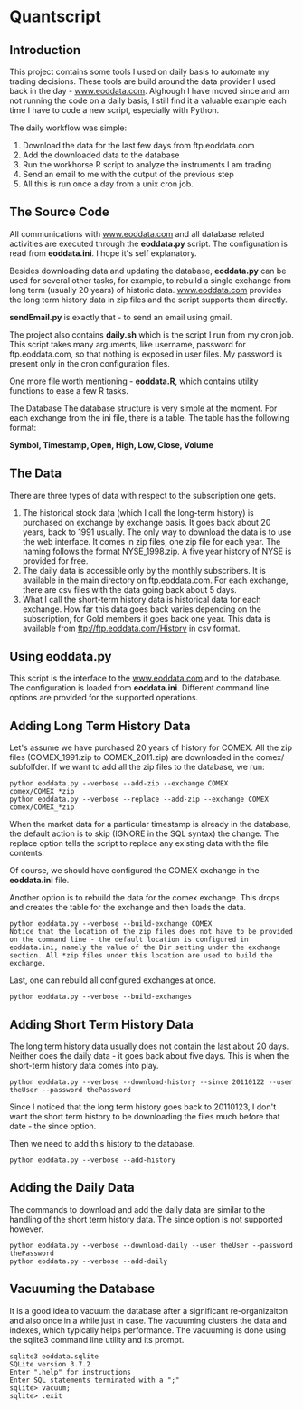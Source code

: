 # Quantscript

## Introduction
This project contains some tools I used on daily basis to automate my trading decisions. These tools are build around the data provider I used back in the day - www.eoddata.com. Alghough I have moved since and am not running the code on a daily basis, I still find it a valuable example each time I have to code a new script, especially with Python.

The daily workflow was simple:

1. Download the data for the last few days from ftp.eoddata.com
2. Add the downloaded data to the database
3. Run the workhorse R script to analyze the instruments I am trading
4. Send an email to me with the output of the previous step
5. All this is run once a day from a unix cron job.

## The Source Code
All communications with www.eoddata.com and all database related activities are executed through the **eoddata.py** script. The configuration is read from **eoddata.ini**. I hope it's self explanatory.

Besides downloading data and updating the database, **eoddata.py** can be used for several other tasks, for example, to rebuild a single exchange from long term (usually 20 years) of historic data. www.eoddata.com provides the long term history data in zip files and the script supports them directly.

**sendEmail.py** is exactly that - to send an email using gmail.

The project also contains **daily.sh** which is the script I run from my cron job. This script takes many arguments, like username, password for ftp.eoddata.com, so that nothing is exposed in user files. My password is present only in the cron configuration files.

One more file worth mentioning - **eoddata.R**, which contains utility functions to ease a few R tasks.

The Database
The database structure is very simple at the moment. For each exchange from the ini file, there is a table. The table has the following format:

**Symbol, Timestamp, Open, High, Low, Close, Volume**

## The Data
There are three types of data with respect to the subscription one gets.

1. The historical stock data (which I call the long-term history) is purchased on exchange by exchange basis. It goes back about 20 years, back to 1991 usually. The only way to download the data is to use the web interface. It comes in zip files, one zip file for each year. The naming follows the format NYSE_1998.zip. A five year history of NYSE is provided for free.
2. The daily data is accessible only by the monthly subscribers. It is available in the main directory on ftp.eoddata.com. For each exchange, there are csv files with the data going back about 5 days.
3. What I call the short-term history data is historical data for each exchange. How far this data goes back varies depending on the subscription, for Gold members it goes back one year. This data is available from ftp://ftp.eoddata.com/History in csv format.

## Using eoddata.py
This script is the interface to the www.eoddata.com and to the database. The configuration is loaded from **eoddata.ini**. Different command line options are provided for the supported operations.

## Adding Long Term History Data
Let's assume we have purchased 20 years of history for COMEX. All the zip files (COMEX_1991.zip to COMEX_2011.zip) are downloaded in the comex/ subfolfder. If we want to add all the zip files to the database, we run:

```
python eoddata.py --verbose --add-zip --exchange COMEX comex/COMEX_*zip
python eoddata.py --verbose --replace --add-zip --exchange COMEX comex/COMEX_*zip
```

When the market data for a particular timestamp is already in the database, the default action is to skip (IGNORE in the SQL syntax) the change. The replace option tells the script to replace any existing data with the file contents.

Of course, we should have configured the COMEX exchange in the **eoddata.ini** file.

Another option is to rebuild the data for the comex exchange. This drops and creates the table for the exchange and then loads the data.

```
python eoddata.py --verbose --build-exchange COMEX
Notice that the location of the zip files does not have to be provided on the command line - the default location is configured in eoddata.ini, namely the value of the Dir setting under the exchange section. All *zip files under this location are used to build the exchange.
```

Last, one can rebuild all configured exchanges at once.

```
python eoddata.py --verbose --build-exchanges
```

## Adding Short Term History Data
The long term history data usually does not contain the last about 20 days. Neither does the daily data - it goes back about five days. This is when the short-term history data comes into play.

```
python eoddata.py --verbose --download-history --since 20110122 --user theUser --password thePassword
```

Since I noticed that the long term history goes back to 20110123, I don't want the short term history to be downloading the files much before that date - the since option.

Then we need to add this history to the database.

```
python eoddata.py --verbose --add-history
```

## Adding the Daily Data
The commands to download and add the daily data are similar to the handling of the short term history data. The since option is not supported however.

```
python eoddata.py --verbose --download-daily --user theUser --password thePassword
python eoddata.py --verbose --add-daily
```

## Vacuuming the Database
It is a good idea to vacuum the database after a significant re-organizaiton and also once in a while just in case. The vacuuming clusters the data and indexes, which typically helps performance. The vacuuming is done using the sqlite3 command line utility and its prompt.

```
sqlite3 eoddata.sqlite 
SQLite version 3.7.2
Enter ".help" for instructions
Enter SQL statements terminated with a ";"
sqlite> vacuum;
sqlite> .exit
```
